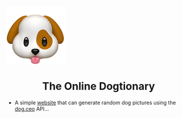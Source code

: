 ![](assets/dog.png)<h1 align="center">The Online Dogtionary</h1>

-  A simple [website](https://) that can generate random dog pictures using the [dog.ceo](https://dog.ceo/dog-api/) API...
